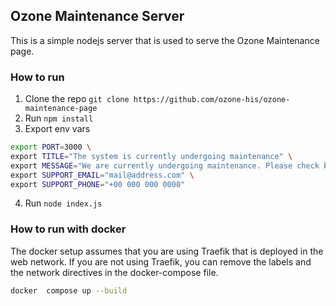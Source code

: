 ## Ozone Maintenance Server

This is a simple nodejs server that is used to serve the Ozone Maintenance page.

### How to run

1. Clone the repo `git clone https://github.com/ozone-his/ozone-maintenance-page`
2. Run `npm install`
3. Export env vars

```bash
export PORT=3000 \
export TITLE="The system is currently undergoing maintenance" \
export MESSAGE="We are currently undergoing maintenance. Please check back later." \
export SUPPORT_EMAIL="mail@address.com" \
export SUPPORT_PHONE="+00 000 000 0000"
```

4. Run `node index.js`

### How to run with docker

The docker setup assumes that you are using Traefik that is deployed in the web network. If you are not using Traefik, you can remove the labels and the network directives in the docker-compose file.

```bash
docker  compose up --build
```
